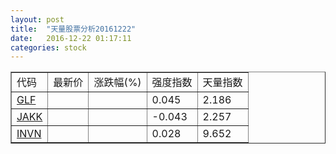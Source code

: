 ```yaml
---
layout: post
title:  "天量股票分析20161222"
date:   2016-12-22 01:17:11
categories: stock
---
```

<script type="text/javascript">
var stockList = []
stockList.push('gb_glf');
stockList.push('gb_jakk');
stockList.push('gb_invn');
</script>

<table border="1">
 <tr>
  <td>代码</td>
  <td>最新价</td>
  <td>涨跌幅(%)</td>
 <td>强度指数</td>
 <td>天量指数</td>
</tr>
  <tr id="glf"><td><a href="http://stock.finance.sina.com.cn/usstock/quotes/GLF.html" target="_blank">GLF</a></td><td></td><td></td><td>0.045</td><td>2.186</td></tr>
  <tr id="jakk"><td><a href="http://stock.finance.sina.com.cn/usstock/quotes/JAKK.html" target="_blank">JAKK</a></td><td></td><td></td><td>-0.043</td><td>2.257</td></tr>
  <tr id="invn"><td><a href="http://stock.finance.sina.com.cn/usstock/quotes/INVN.html" target="_blank">INVN</a></td><td></td><td></td><td>0.028</td><td>9.652</td></tr>
</table>
